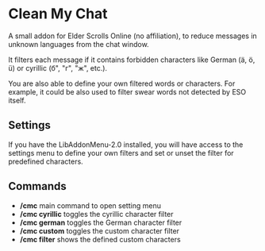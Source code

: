 # Clean My Chat
A small addon for Elder Scrolls Online (no affiliation), to reduce messages in unknown languages from the chat window.

It filters each message if it contains forbidden characters like German (ä, ö, ü) or cyrillic (б", "г", "ж", etc.).

You are also able to define your own filtered words or characters. For example, 
it could be also used to filter swear words not detected by ESO itself. 
## Settings
If you have the LibAddonMenu-2.0 installed, you will have access to the settings menu to define your own filters 
and set or unset the filter for predefined characters.
## Commands
- **/cmc** main command to open setting menu
- **/cmc cyrillic** toggles the cyrillic character filter
- **/cmc german** toggles the German character filter
- **/cmc custom** toggles the custom character filter
- **/cmc filter** shows the defined custom characters